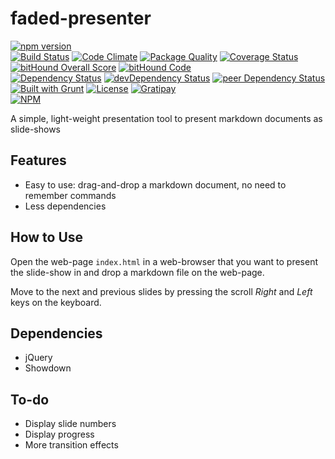 # faded-presenter

[![npm version](https://badge.fury.io/js/faded-presenter.svg)](https://badge.fury.io/js/faded-presenter)  
[![Build Status](https://travis-ci.org/myTerminal/faded-presenter.svg?branch=master)](https://travis-ci.org/myTerminal/faded-presenter)
[![Code Climate](https://codeclimate.com/github/myTerminal/faded-presenter.png)](https://codeclimate.com/github/myTerminal/faded-presenter)
[![Package Quality](http://npm.packagequality.com/shield/faded-presenter.svg)](http://packagequality.com/#?package=faded-presenter)
[![Coverage Status](https://img.shields.io/coveralls/myTerminal/faded-presenter.svg)](https://coveralls.io/r/myTerminal/faded-presenter?branch=master)
[![bitHound Overall Score](https://www.bithound.io/github/myTerminal/faded-presenter/badges/score.svg)](https://www.bithound.io/github/myTerminal/faded-presenter)
[![bitHound Code](https://www.bithound.io/github/myTerminal/faded-presenter/badges/code.svg)](https://www.bithound.io/github/myTerminal/faded-presenter)  
[![Dependency Status](https://david-dm.org/myTerminal/faded-presenter.svg)](https://david-dm.org/myTerminal/faded-presenter)
[![devDependency Status](https://david-dm.org/myTerminal/faded-presenter/dev-status.svg)](https://david-dm.org/myTerminal/faded-presenter#info=devDependencies)
[![peer Dependency Status](https://david-dm.org/myTerminal/faded-presenter/peer-status.svg)](https://david-dm.org/myTerminal/faded-presenter#info=peerDependencies)  
[![Built with Grunt](https://cdn.gruntjs.com/builtwith.png)](http://gruntjs.com/)
[![License](https://img.shields.io/badge/LICENSE-GPL%20v3.0-blue.svg)](https://www.gnu.org/licenses/gpl.html)
[![Gratipay](http://img.shields.io/gratipay/myTerminal.svg)](https://gratipay.com/myTerminal)  
[![NPM](https://nodei.co/npm/faded-presenter.png?downloads=true&downloadRank=true&stars=true)](https://nodei.co/npm/faded-presenter/)

A simple, light-weight presentation tool to present markdown documents as slide-shows

## Features

* Easy to use: drag-and-drop a markdown document, no need to remember commands
* Less dependencies

## How to Use

Open the web-page `index.html` in a web-browser that you want to present the slide-show in and drop a markdown file on the web-page.

Move to the next and previous slides by pressing the scroll *Right* and *Left* keys on the keyboard.

## Dependencies

* jQuery
* Showdown

## To-do

* Display slide numbers
* Display progress
* More transition effects
